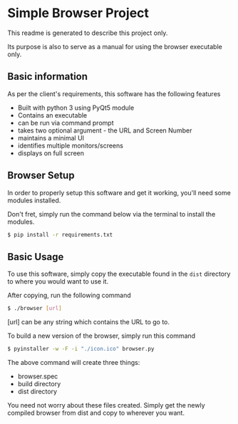 # Simple Browser Project

This readme is generated to describe this project only.

Its purpose is also to serve as a manual for using the browser executable only.

## Basic information

As per the client's requirements, this software has the following features

- Built with python 3 using PyQt5 module
- Contains an executable
- can be run via command prompt
- takes two optional argument - the URL and Screen Number
- maintains a minimal UI
- identifies multiple monitors/screens
- displays on full screen

## Browser Setup

In order to properly setup this software and get it working, you'll need some modules installed.

Don't fret, simply run the command below via the terminal to install the modules.

```sh
$ pip install -r requirements.txt
```

## Basic Usage

To use this software, simply copy the executable found in the `dist` directory to where you would want to use it.

After copying, run the following command

```sh
$ ./browser [url]
```

[url] can be any string which contains the URL to go to.

To build a new version of the browser, simply run this command

```sh
$ pyinstaller -w -F -i "./icon.ico" browser.py
```

The above command will create three things:
- browser.spec
- build directory
- dist directory

You need not worry about these files created. Simply get the newly compiled browser from dist and copy to wherever you want.
